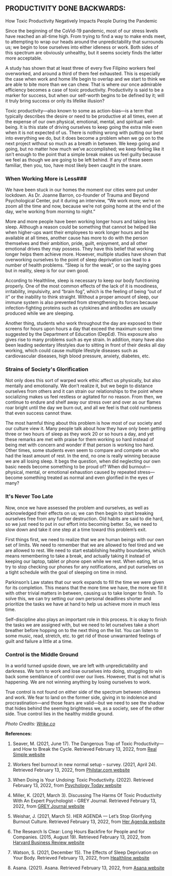 ## PRODUCTIVITY DONE BACKWARDS:
How Toxic Productivity Negatively Impacts People During the Pandemic

Since the beginning of the CoVid-19 pandemic, most of our stress levels have reached an all-time high. From trying to find a way to make ends meet, to attempting to wrap our heads around the unpredictability that surrounds us; we begin to lose ourselves into either idleness or work. Both sides of this spectrum are obviously unhealthy, but it seems society finds the latter more acceptable.

A study has shown that at least three of every five Filipino workers feel overworked, and around a third of them feel exhausted. This is especially the case when work and home life begin to overlap and we start to think we are able to bite more than we can chew. That is where our once admirable efficiency becomes a case of toxic productivity. Productivity is said to be a marker for success, but when our self-worth begins to be defined by it; will it truly bring success or only its lifelike illusion?

Toxic productivity—also known to some as action-bias—is a term that typically describes the desire or need to be productive at all times, even at the expense of our own physical, emotional, mental, and spiritual well-being. It is this state of driving ourselves to keep going the extra mile even when it is not expected of us. There is nothing wrong with putting our best into everything we do, but it does become a problem when we go on to the next project without so much as a breath in between. We keep going and going, but no matter how much we’ve accomplished; we keep feeling like it isn’t enough to the point that a simple break makes us feel guilty because we feel as though we are going to be left behind. If any of these seem familiar, then you, too, have most likely been caught in the snare.

### When Working More is Less### 

We have been stuck in our homes the moment our cities were put under lockdown. As Dr. Joanne Barron, co-founder of Trauma and Beyond Psychological Center, put it during an interview, “We work more; we’re on zoom all the time and now, because we’re not going home at the end of the day, we’re working from morning to night.”

More and more people have been working longer hours and taking less sleep. Although a reason could be something that cannot be helped like when higher-ups want their employees to work longer hours and be available at all times, another cause has more to do with the person themselves and their ambition, pride, guilt, enjoyment, and all other emotional drives they may possess. They have this belief that working longer helps them achieve more. However, multiple studies have shown that overworking ourselves to the point of sleep deprivation can lead to a number of health problems.
“Sleep is for the weak”, or so the saying goes but in reality, sleep is for our own good. 

According to Healthline, sleep is necessary to keep our body functioning properly. One of the most common effects of the lack of it is moodiness, irritability, impulsivity, and “brain fog”, which is the feeling of being “out of it” or the inability to think straight. Without a proper amount of sleep, our immune system is also prevented from strengthening its forces because infection-fighting proteins such as cytokines and antibodies are usually produced while we are sleeping.

Another thing, students who work throughout the day are exposed to their screens for hours upon hours a day that exceed the maximum screen time suggested by the Department of Education (DepEd). This exposure also gives rise to many problems such as eye strain. In addition, many have also been leading sedentary lifestyles due to sitting in front of their desks all day working, which could cause multiple lifestyle diseases such as cardiovascular diseases, high blood pressure, anxiety, diabetes, etc.

### Strains of Society's Glorification ### 

Not only does this sort of warped work ethic affect us physically, but also mentally and emotionally. We don’t realize it, but we begin to distance ourselves from others and it can strain our relationships to the point where socializing makes us feel restless or agitated for no reason. From then, we continue to endure and shelf away our stress over and over as our flames roar bright until the day we burn out, and all we feel is that cold numbness that even success cannot thaw.

The most harmful thing about this problem is how most of our society and our culture view it. Many people talk about how they have only been getting three or two hours of sleep as they work 20 or so hours a day, and yet these remarks are met with praise for them working so hard instead of being met with concern and wonder if that person is working too hard. Other times, some students even seem to compare and compete on who had the least amount of rest. In the end, no one is really winning because we are all losing sleep. It begs the question, when did neglecting our own basic needs become something to be proud of? When did burnout—physical, mental, or emotional exhaustion caused by repeated stress—become something treated as normal and even glorified in the eyes of many?

### It's Never Too Late ### 

Now, once we have assessed the problem and ourselves, as well as acknowledged their effects on us; we can then begin to start breaking ourselves free from any further destruction. Old habits are said to die hard, so we just need to put in our effort into becoming better. So, we need to slow down and take it one step at a time toward this problem’s exit.

First things first, we need to realize that we are human beings with our own set of limits. We need to remember that we are allowed to feel tired and we are allowed to rest. We need to start establishing healthy boundaries, which means remembering to take a break, and actually taking it instead of keeping our laptop, tablet or phone open while we rest. When eating, let us try to stop checking our phones for any notifications, and put ourselves on a tight schedule with the goal of sleeping on time in mind.

Parkinson’s Law states that our work expands to fill the time we were given for its completion. This means that the more time we have, the more we fill it with other trivial matters in between, causing us to take longer to finish. To solve this, we can try setting our own personal deadlines shorter and prioritize the tasks we have at hand to help us achieve more in much less time.

Self-discipline also plays an important role in this process. It is okay to finish the tasks we are assigned with, but we need to let ourselves take a short breather before hopping on to the next thing on the list. You can listen to some music, read, stretch, etc. to get rid of those unwarranted feelings of guilt and failure a little at a time.

### Control is the Middle Ground ### 

In a world turned upside down, we are left with unpredictability and darkness. We turn to work and lose ourselves into doing, struggling to win back some semblance of control over our lives. However, that is not what is happening. We are not winning anything by losing ourselves to work.

True control is not found on either side of the spectrum between idleness and work. We fear to land on the former side, giving in to indolence and procrastination—and those fears are valid—but we need to see the shadow that hides behind the seeming brightness we, as a society, see of the other side. True control lies in the healthy middle ground.

*Photo Credits: [Wrike.co](https://www.wrike.com/blog/ways-to-combat-toxic-productivity/)*


**References:**

1. Seaver, M. (2021, June 17). The Dangerous Trap of Toxic Productivity—and How to Break the Cycle. Retrieved February 13, 2022, from [Real Simple website]( https://www.realsimple.com/health/mind-mood/stress/toxic-productivity)

2. Workers feel burnout in new normal setup – survey. (2021, April 24). Retrieved February 13, 2022, from [Philstar.com website](https://www.philstar.com/business/2021/04/25/2093542/workers-feel-burnout-new-normal-setup-survey#:~:text=According%20to%20the%20study%2C%20at,third%20of%20them%20feel%20exhausted.&text=The%20Microsoft%20report%20argued%20they,struggle%20to%20cope%20with%20work.)

3. When Doing is Your Undoing: Toxic Productivity. (2022). Retrieved February 13, 2022, from [Psychology Today website](https://www.psychologytoday.com/us/blog/leading-success/202201/when-doing-is-your-undoing-toxic-productivity)

4. Miller, K. (2021, March 3). Discussing The Harms Of Toxic Productivity With An Expert Psychologist - GREY Journal. Retrieved February 13, 2022, from [GREY Journal website](https://greyjournal.net/hustle/grow/discussing-the-harms-of-toxic-productivity-with-an-expert-psychologist/)

5. Weishar, J. (2021, March 5). HER AGENDA — Let’s Stop Glorifying Burnout Culture. Retrieved February 13, 2022, from [Her Agenda website](https://heragenda.com/p/lets-stop-glorifying-burnout-culture/)

6. The Research Is Clear: Long Hours Backfire for People and for Companies. (2015, August 19). Retrieved February 13, 2022, from [Harvard Business Review website](https://hbr.org/2015/08/the-research-is-clear-long-hours-backfire-for-people-and-for-companies#:~:text=Numerous%20studies%20by%20Marianna%20Virtanen,diabetes%2C%20impaired%20memory%2C%20and%20heart)

7. Watson, S. (2021, December 15). The Effects of Sleep Deprivation on Your Body. Retrieved February 13, 2022, from [Healthline website](https://www.healthline.com/health/sleep-deprivation/effects-on-body#Central-nervous-system)

8. Asana. (2021). Asana. Retrieved February 13, 2022, from [Asana website](https://asana.com/resources/parkinsons-law)